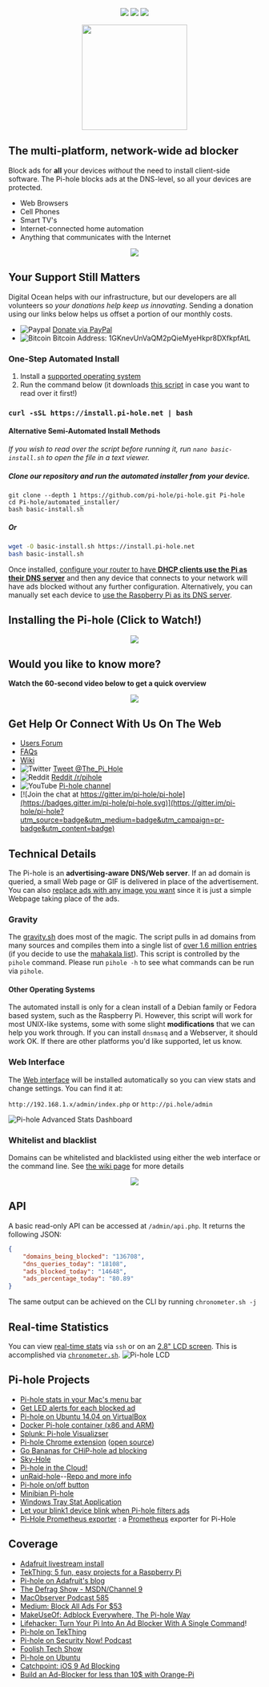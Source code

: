 <p align="center">
<a href=https://www.bountysource.com/trackers/3011939-pi-hole-pi-hole?utm_source=3011939&utm_medium=shield&utm_campaign=TRACKER_BADGE><img src="https://www.bountysource.com/badge/tracker?tracker_id=3011939"></a>
<a href="https://www.codacy.com/app/Pi-hole/pi-hole?utm_source=github.com&amp;utm_medium=referral&amp;utm_content=pi-hole/pi-hole&amp;utm_campaign=Badge_Grade"><img src="https://api.codacy.com/project/badge/Grade/c558a0f8d7124c99b02b84f0f5564238"/></a>
<a href=https://travis-ci.org/pi-hole/pi-hole><img src="https://travis-ci.org/pi-hole/pi-hole.svg?branch=development"></a>
</p>

<p align="center">
<a href=https://discourse.pi-hole.net><img src="https://assets.pi-hole.net/static/Vortex_text.png" width=210></a>
</p>

## The multi-platform, network-wide ad blocker

Block ads for **all** your devices _without_ the need to install client-side software.  The Pi-hole blocks ads at the DNS-level, so all your devices are protected.

- Web Browsers
- Cell Phones
- Smart TV's
- Internet-connected home automation
- Anything that communicates with the Internet

<p align="center">
<a href=http://www.digitalocean.com/?refcode=344d234950e1><img src="https://assets.pi-hole.net/static/DOHostingSlug.png"></a>
</p>

## Your Support Still Matters

Digital Ocean helps with our infrastructure, but our developers are all volunteers so *your donations help keep us innovating*. Sending a donation using our links below helps us offset a portion of our monthly costs.

-   ![Paypal](https://assets.pi-hole.net/static/paypal.png) [Donate via PayPal](https://www.paypal.com/cgi-bin/webscr?cmd=_s-xclick&hosted_button_id=3J2L3Z4DHW9UY)
-   ![Bitcoin](https://assets.pi-hole.net/static/Bitcoin.png) Bitcoin Address: 1GKnevUnVaQM2pQieMyeHkpr8DXfkpfAtL

### One-Step Automated Install
1.  Install a [supported operating system](https://discourse.pi-hole.net/t/hardware-software-requirements/273/1)
2.  Run the command below (it downloads [this script](https://github.com/pi-hole/pi-hole/blob/master/automated%20install/basic-install.sh) in case you want to read over it first!)

### `curl -sSL https://install.pi-hole.net | bash`

#### Alternative Semi-Automated Install Methods
_If you wish to read over the script before running it, run `nano basic-install.sh` to open the file in a text viewer._

##### Clone our repository and run the automated installer from your device.

```
git clone --depth 1 https://github.com/pi-hole/pi-hole.git Pi-hole
cd Pi-hole/automated_installer/
bash basic-install.sh
```

##### Or

```bash
wget -O basic-install.sh https://install.pi-hole.net
bash basic-install.sh
```

Once installed, [configure your router to have **DHCP clients use the Pi as their DNS server**](https://discourse.pi-hole.net/t/how-do-i-configure-my-devices-to-use-pi-hole-as-their-dns-server/245) and then any device that connects to your network will have ads blocked without any further configuration. Alternatively, you can manually set each device to [use the Raspberry Pi as its DNS server](http://pi-hole.net/faq/how-do-i-use-the-pi-hole-as-my-dns-server/).

## Installing the Pi-hole (Click to Watch!)
<p align="center">
<a href=https://www.youtube.com/watch?v=TzFLJqUeirA><img src="https://assets.pi-hole.net/static/global.png"></a>
</p>

## Would you like to know more?

**Watch the 60-second video below to get a quick overview**
<p align="center">
<a href=https://youtu.be/9Eti3xibiho><img src="https://assets.pi-hole.net/static/blackhole_web.png"></a>
</p>

## Get Help Or Connect With Us On The Web

-   [Users Forum](https://discourse.pi-hole.net/)
-   [FAQs](https://discourse.pi-hole.net/c/faqs)
-   [Wiki](https://github.com/pi-hole/pi-hole/wiki)
-   ![Twitter](https://assets.pi-hole.net/static/twitter.png) [Tweet @The_Pi_Hole](https://twitter.com/The_Pi_Hole)
-   ![Reddit](https://assets.pi-hole.net/static/reddit.png) [Reddit /r/pihole](https://www.reddit.com/r/pihole/)
-   ![YouTube](https://assets.pi-hole.net/static/youtube.png)  [Pi-hole channel](https://www.youtube.com/channel/UCT5kq9w0wSjogzJb81C9U0w)
-   [![Join the chat at https://gitter.im/pi-hole/pi-hole](https://badges.gitter.im/pi-hole/pi-hole.svg)](https://gitter.im/pi-hole/pi-hole?utm_source=badge&utm_medium=badge&utm_campaign=pr-badge&utm_content=badge)

## Technical Details

The Pi-hole is an **advertising-aware DNS/Web server**. If an ad domain is queried, a small Web page or GIF is delivered in place of the advertisement. You can also [replace ads with any image you want](http://pi-hole.net/faq/is-it-possible-to-change-the-blank-page-that-takes-place-of-the-ads-to-something-else/) since it is just a simple Webpage taking place of the ads.

### Gravity

The [gravity.sh](https://github.com/pi-hole/pi-hole/blob/master/gravity.sh) does most of the magic. The script pulls in ad domains from many sources and compiles them into a single list of [over 1.6 million entries](http://jacobsalmela.com/block-millions-ads-network-wide-with-a-raspberry-pi-hole-2-0) (if you decide to use the [mahakala list](https://github.com/pi-hole/pi-hole/commit/963eacfe0537a7abddf30441c754c67ca1e40965)). This script is controlled by the `pihole` command. Please run `pihole -h` to see what commands can be run via `pihole`.



#### Other Operating Systems

The automated install is only for a clean install of a Debian family or Fedora based system, such as the Raspberry Pi. However, this script will work for most UNIX-like systems, some with some slight **modifications** that we can help you work through. If you can install `dnsmasq` and a Webserver, it should work OK. If there are other platforms you'd like supported, let us know.

### Web Interface

The [Web interface](https://github.com/pi-hole/AdminLTE#pi-hole-admin-dashboard) will be installed automatically so you can view stats and change settings. You can find it at:

`http://192.168.1.x/admin/index.php` or `http://pi.hole/admin`

![Pi-hole Advanced Stats Dashboard](https://assets.pi-hole.net/static/dashboard.png)

### Whitelist and blacklist

Domains can be whitelisted and blacklisted using either the web interface or the command line. See [the wiki page](https://github.com/pi-hole/pi-hole/wiki/Whitelisting-and-Blacklisting) for more details
<p align="center">
<a href=https://github.com/pi-hole/pi-hole/wiki/Whitelisting-and-Blacklisting><img src="https://assets.pi-hole.net/static/controlpanel.png"></a>
</p>

## API

A basic read-only API can be accessed at `/admin/api.php`. It returns the following JSON:

``` json
{
    "domains_being_blocked": "136708",
    "dns_queries_today": "18108",
    "ads_blocked_today": "14648",
    "ads_percentage_today": "80.89"
}
```

The same output can be achieved on the CLI by running `chronometer.sh -j`

## Real-time Statistics

You can view [real-time stats](http://pi-hole.net/faq/install-the-real-time-lcd-monitor-chronometer/) via `ssh` or on an [2.8" LCD screen](http://amzn.to/1P0q1Fj). This is accomplished via [`chronometer.sh`](https://github.com/pi-hole/pi-hole/blob/master/advanced/Scripts/chronometer.sh). ![Pi-hole LCD](http://i.imgur.com/nBEqycp.jpg)

## Pi-hole Projects

-   [Pi-hole stats in your Mac's menu bar](https://getbitbar.com/plugins/Network/pi-hole.1m.py)
-   [Get LED alerts for each blocked ad](http://thetimmy.silvernight.org/pages/endisbutton/)
-   [Pi-hole on Ubuntu 14.04 on VirtualBox](http://hbalagtas.blogspot.com/2016/02/adblocking-with-pi-hole-and-ubuntu-1404.html)
-   [Docker Pi-hole container (x86 and ARM)](https://hub.docker.com/r/diginc/pi-hole/)
-   [Splunk: Pi-hole Visualizser](https://splunkbase.splunk.com/app/3023/)
-   [Pi-hole Chrome extension](https://chrome.google.com/webstore/detail/pi-hole-list-editor/hlnoeoejkllgkjbnnnhfolapllcnaglh) ([open source](https://github.com/packtloss/pihole-extension))
-   [Go Bananas for CHiP-hole ad blocking](https://www.hackster.io/jacobsalmela/chip-hole-network-wide-ad-blocker-98e037)
-   [Sky-Hole](http://dlaa.me/blog/post/skyhole)
-   [Pi-hole in the Cloud!](http://blog.codybunch.com/2015/07/28/Pi-Hole-in-the-cloud/)
-   [unRaid-hole](https://github.com/spants/unraidtemplates/blob/master/Spants/unRaid-hole.xml#L13)--[Repo and more info](http://lime-technology.com/forum/index.php?PHPSESSID=c0eae3e5ef7e521f7866034a3336489d&topic=38486.0)
-   [Pi-hole on/off button](http://thetimmy.silvernight.org/pages/endisbutton/)
-   [Minibian Pi-hole](http://munkjensen.net/wiki/index.php/See_my_Pi-Hole#Minibian_Pi-hole)
-   [Windows Tray Stat Application](https://github.com/goldbattle/copernicus)
-   [Let your blink1 device blink when Pi-hole filters ads](https://gist.github.com/elpatron68/ec0b4c582e5abf604885ac1e068d233f)
-   [Pi-Hole Prometheus exporter](https://github.com/nlamirault/pihole_exporter) : a [Prometheus](https://prometheus.io/) exporter for Pi-Hole

## Coverage

-   [Adafruit livestream install](https://www.youtube.com/watch?v=eg4u2j1HYlI)
-   [TekThing: 5 fun, easy projects for a Raspberry Pi](https://youtu.be/QwrKlyC2kdM?t=1m42s)
-   [Pi-hole on Adafruit's blog](https://blog.adafruit.com/2016/03/04/pi-hole-is-a-black-hole-for-internet-ads-piday-raspberrypi-raspberry_pi/)
-   [The Defrag Show - MSDN/Channel 9](https://channel9.msdn.com/Shows/The-Defrag-Show/Defrag-Endoscope-USB-Camera-The-Final-HoloLens-Vote-Adblock-Pi-and-more?WT.mc_id=dlvr_twitter_ch9#time=20m39s)
-   [MacObserver Podcast 585](http://www.macobserver.com/tmo/podcast/macgeekgab-585)
-   [Medium: Block All Ads For $53](https://medium.com/@robleathern/block-ads-on-all-home-devices-for-53-18-a5f1ec139693#.gj1xpgr5d)
-   [MakeUseOf: Adblock Everywhere, The Pi-hole Way](http://www.makeuseof.com/tag/adblock-everywhere-raspberry-pi-hole-way/)
-   [Lifehacker: Turn Your Pi Into An Ad Blocker With A Single Command](http://lifehacker.com/turn-a-raspberry-pi-into-an-ad-blocker-with-a-single-co-1686093533)!
-   [Pi-hole on TekThing](https://youtu.be/8Co59HU2gY0?t=2m)
-   [Pi-hole on Security Now! Podcast](http://www.youtube.com/watch?v=p7-osq_y8i8&t=100m26s)
-   [Foolish Tech Show](https://youtu.be/bYyena0I9yc?t=2m4s)
-   [Pi-hole on Ubuntu](http://www.boyter.org/2015/12/pi-hole-ubuntu-14-04/)
-   [Catchpoint: iOS 9 Ad Blocking](http://blog.catchpoint.com/2015/09/14/ad-blocking-apple/)
-   [Build an Ad-Blocker for less than 10$ with Orange-Pi](http://www.devacron.com/orangepi-zero-as-an-ad-block-server-with-pi-hole/)
